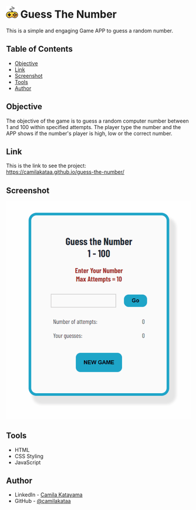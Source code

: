 # <img src="./src/images/controle-de-video-game.png"> Guess The Number

This is a simple and engaging Game APP to guess a random number. 


## Table of Contents

- [Objective](#objective)
- [Link](#link)
- [Screenshot](#screenshot)
- [Tools](#tools)
- [Author](#author)


## Objective

The objective of the game is to guess a random computer number between 1 and 100 within specified attempts. The player type the number and the APP shows if the number's player is high, low or the correct number.

## Link

This is the link to see the project: <br>
https://camilakataa.github.io/guess-the-number/


## Screenshot

<img src="/src/images/desktop-screen.gif" alt="screen">

## Tools

- HTML
- CSS Styling
- JavaScript

## Author

- LinkedIn - [Camila Katayama](https://www.linkedin.com/in/camila-katayama-ab1a42153/)
- GitHub - [@camilakataa](https://github.com/camilakataa)


